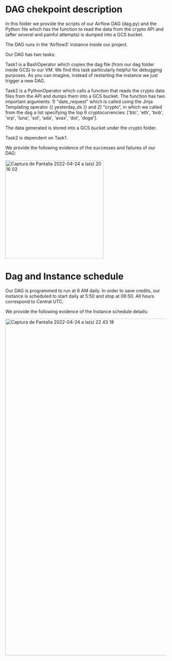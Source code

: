 # DAG chekpoint description

In this folder we provide the scripts of our Airflow DAG (dag.py) and the Python file which has the function to read the data from the crypto API and (after *several* and painful attempts) is dumped into a GCS bucket.

The DAG runs in the 'Airflow3' instance inside our project.

Our DAG has two tasks:

Task1 is a BashOperator which copies the dag file (from our dag folder inside GCS) to our VM. We find this task particularly helpful for debugging purposes. As you can imagine, instead of restarting the instance we just trigger a new DAG.

Task2 is a PythonOperator which calls a function that reads the crypto data files from the API and dumps them into a GCS bucket. The function has two important arguments: 1) "date_request" which is called using the Jinja Templating operator {{ yesterday_ds }} and 2) "crypto", in which we called from the dag a list specifying the top 6 cryptocurrencies: ['btc', 'eth', 'bnb', 'xrp', 'luna', 'sol', 'ada', 'avax', 'dot', 'doge'].

The data generated is stored into a GCS bucket under the crypto folder. 

Task2 is dependent on Task1.

We provide the following evidence of the successes and failures of our DAG:

<img width="306" alt="Captura de Pantalla 2022-04-24 a la(s) 20 16 02" src="https://user-images.githubusercontent.com/69408484/165005665-c3b923f1-7492-4c27-8258-8801d21518c2.png">

# Dag and Instance schedule

Our DAG is programmed to run at 6 AM daily. In order to save credits, our instance is scheduled to start daily at 5:50 and stop at 06:50. All hours correspond to Central UTC.

We provide the following evidence of the Instance schedule details:

<img width="1051" alt="Captura de Pantalla 2022-04-24 a la(s) 22 43 18" src="https://user-images.githubusercontent.com/69408484/165017296-c1f7d74b-12c9-485b-8629-96ad0170e8bf.png">

